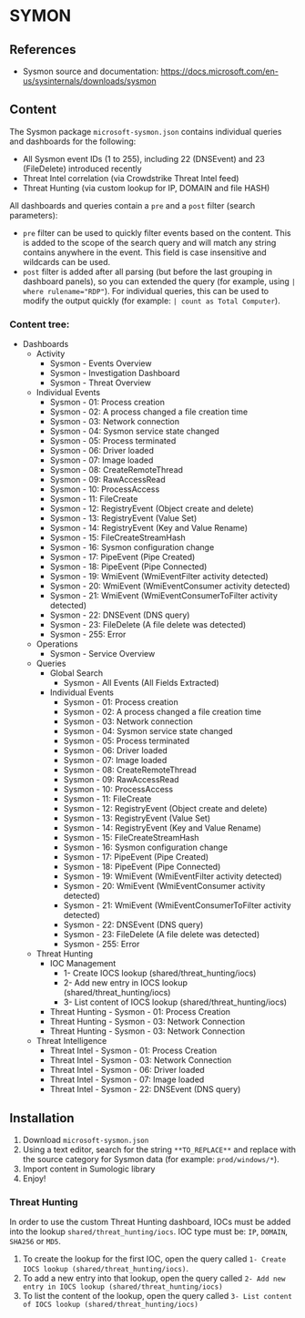 # SYMON

## References
* Sysmon source and documentation: https://docs.microsoft.com/en-us/sysinternals/downloads/sysmon

## Content
The Sysmon package `microsoft-sysmon.json` contains individual queries and dashboards for the following:
* All Sysmon event IDs (1 to 255), including 22 (DNSEvent) and 23 (FileDelete) introduced recently
* Threat Intel correlation (via Crowdstrike Threat Intel feed)
* Threat Hunting (via custom lookup for IP, DOMAIN and file HASH)

All dashboards and queries contain a `pre` and a `post` filter (search parameters):
* `pre` filter can be used to quickly filter events based on the content. This is added to the scope of the search query and will match any string contains anywhere in the event. This field is case insensitive and wildcards can be used.
* `post` filter is added after all parsing (but before the last grouping in dashboard panels), so you can extended the query (for example, using `| where rulename="RDP"`). For individual queries, this can be used to modify the output quickly (for example: `| count as Total Computer`).

### Content tree:
* Dashboards
    * Activity
        * Sysmon - Events Overview
        * Sysmon - Investigation Dashboard
        * Sysmon - Threat Overview
    * Individual Events
        * Sysmon - 01: Process creation
        * Sysmon - 02: A process changed a file creation time
        * Sysmon - 03: Network connection
        * Sysmon - 04: Sysmon service state changed
        * Sysmon - 05: Process terminated
        * Sysmon - 06: Driver loaded
        * Sysmon - 07: Image loaded
        * Sysmon - 08: CreateRemoteThread
        * Sysmon - 09: RawAccessRead
        * Sysmon - 10: ProcessAccess
        * Sysmon - 11: FileCreate
        * Sysmon - 12: RegistryEvent (Object create and delete)
        * Sysmon - 13: RegistryEvent (Value Set)
        * Sysmon - 14: RegistryEvent (Key and Value Rename)
        * Sysmon - 15: FileCreateStreamHash
        * Sysmon - 16: Sysmon configuration change
        * Sysmon - 17: PipeEvent (Pipe Created)
        * Sysmon - 18: PipeEvent (Pipe Connected)
        * Sysmon - 19: WmiEvent (WmiEventFilter activity detected)
        * Sysmon - 20: WmiEvent (WmiEventConsumer activity detected)
        * Sysmon - 21: WmiEvent (WmiEventConsumerToFilter activity detected)
        * Sysmon - 22: DNSEvent (DNS query)
        * Sysmon - 23: FileDelete (A file delete was detected)
        * Sysmon - 255: Error
    * Operations
        * Sysmon - Service Overview
    * Queries
        * Global Search
            * Sysmon - All Events (All Fields Extracted)
        * Individual Events
            * Sysmon - 01: Process creation
            * Sysmon - 02: A process changed a file creation time
            * Sysmon - 03: Network connection
            * Sysmon - 04: Sysmon service state changed
            * Sysmon - 05: Process terminated
            * Sysmon - 06: Driver loaded
            * Sysmon - 07: Image loaded
            * Sysmon - 08: CreateRemoteThread
            * Sysmon - 09: RawAccessRead
            * Sysmon - 10: ProcessAccess
            * Sysmon - 11: FileCreate
            * Sysmon - 12: RegistryEvent (Object create and delete)
            * Sysmon - 13: RegistryEvent (Value Set)
            * Sysmon - 14: RegistryEvent (Key and Value Rename)
            * Sysmon - 15: FileCreateStreamHash
            * Sysmon - 16: Sysmon configuration change
            * Sysmon - 17: PipeEvent (Pipe Created)
            * Sysmon - 18: PipeEvent (Pipe Connected)
            * Sysmon - 19: WmiEvent (WmiEventFilter activity detected)
            * Sysmon - 20: WmiEvent (WmiEventConsumer activity detected)
            * Sysmon - 21: WmiEvent (WmiEventConsumerToFilter activity detected)
            * Sysmon - 22: DNSEvent (DNS query)
            * Sysmon - 23: FileDelete (A file delete was detected)
            * Sysmon - 255: Error
    * Threat Hunting
        * IOC Management
            * 1- Create IOCS lookup (shared/threat_hunting/iocs)
            * 2- Add new entry in IOCS lookup (shared/threat_hunting/iocs)
            * 3- List content of IOCS lookup (shared/threat_hunting/iocs)
        * Threat Hunting - Sysmon - 01: Process Creation
        * Threat Hunting - Sysmon - 03: Network Connection
        * Threat Hunting - Sysmon - 03: Network Connection
    * Threat Intelligence
        * Threat Intel - Sysmon - 01: Process Creation
        * Threat Intel - Sysmon - 03: Network Connection
        * Threat Intel - Sysmon - 06: Driver loaded
        * Threat Intel - Sysmon - 07: Image loaded
        * Threat Intel - Sysmon - 22: DNSEvent (DNS query)

## Installation
1. Download `microsoft-sysmon.json`
2. Using a text editor, search for the string `**TO_REPLACE**` and replace with the source category for Sysmon data (for example: `prod/windows/*`).
3. Import content in Sumologic library
4. Enjoy!

### Threat Hunting
In order to use the custom Threat Hunting dashboard, IOCs must be added into the lookup `shared/threat_hunting/iocs`.
IOC type must be: `IP`, `DOMAIN`, `SHA256` or `MD5`.

1. To create the lookup for the first IOC, open the query called `1- Create IOCS lookup (shared/threat_hunting/iocs)`.
2. To add a new entry into that lookup, open the query called `2- Add new entry in IOCS lookup (shared/threat_hunting/iocs)`
3. To list the content of the lookup, open the query called `3- List content of IOCS lookup (shared/threat_hunting/iocs)`

